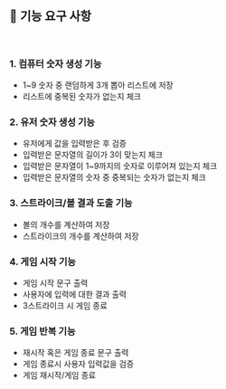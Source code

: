 ## 🚀 기능 요구 사항
<br>

### 1. 컴퓨터 숫자 생성 기능

- 1~9 숫자 중 랜덤하게 3개 뽑아 리스트에 저장
- 리스트에 중복된 숫자가 없는지 체크

### 2. 유저 숫자 생성 기능
- 유저에게 값을 입력받은 후 검증
- 입력받은 문자열의 길이가 3이 맞는지 체크 
- 입력받은 문자열이 1~9까지의 숫자로 이루어져 있는지 체크
- 입력받은 문자열의 숫자 중 중복되는 숫자가 없는지 체크

### 3. 스트라이크/볼 결과 도출 기능
- 볼의 개수를 계산하여 저장
- 스트라이크의 개수를 계산하여 저장

### 4. 게임 시작 기능
- 게임 시작 문구 출력
- 사용자에 입력에 대한 결과 출력
- 3스트라이크 시 게임 종료

### 5. 게임 반복 기능
- 재시작 혹은 게임 종료 문구 출력
- 게임 종료시 사용자 입력값을 검증
- 게임 재시작/게임 종료